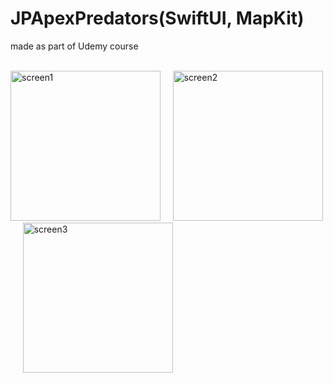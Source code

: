 # JPApexPredators(SwiftUI, MapKit)

made as part of Udemy course

<br>

<div align="left">
  <img width="240" alt="screen1" src="https://github.com/hyohwa/JPApexPredators/assets/95540355/18eb92dc-8ff5-42cd-837b-5cb5a26acfcc">&nbsp;&nbsp;&nbsp;&nbsp;
  <img width="240" alt="screen2" src="https://github.com/hyohwa/JPApexPredators/assets/95540355/88e8ba00-8acb-4162-b4f5-bf9946f48072">&nbsp;&nbsp;&nbsp;&nbsp;
  <img width="240" alt="screen3" src="https://github.com/hyohwa/JPApexPredators/assets/95540355/ab62cbaf-85f5-4c50-806f-621df830c36f">

